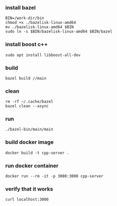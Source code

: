 ### install bazel

```
BIN=/work-dir/bin
chmod +x ./bazelisk-linux-amd64
mv ./bazelisk-linux-amd64 $BIN
sudo ln -s $BIN/bazelisk-linux-amd64 $BIN/bazel
```

### install boost c++

```
sudo apt install libboost-all-dev
```

### build

```
bazel build //main
```

### clean

```
rm -rf ~/.cache/bazel
bazel clean --async
```

### run

```
./bazel-bin/main/main
```

### build docker image

```
docker build -t cpp-server .
```

### run docker container

```
docker run --rm -it -p 3000:3000 cpp-server
```

### verify that it works

```
curl localhost:3000
```
